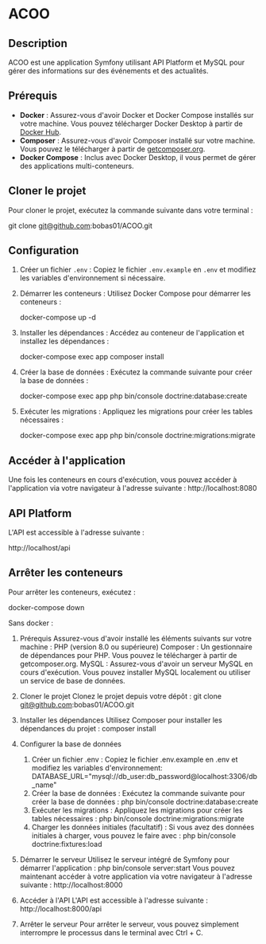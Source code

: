 # ACOO

## Description
ACOO est une application Symfony utilisant API Platform et MySQL pour gérer des informations sur des événements et des actualités.

## Prérequis
- **Docker** : Assurez-vous d'avoir Docker et Docker Compose installés sur votre machine. Vous pouvez télécharger Docker Desktop à partir de [Docker Hub](https://www.docker.com/products/docker-desktop).
- **Composer** : Assurez-vous d'avoir Composer installé sur votre machine. Vous pouvez le télécharger à partir de [getcomposer.org](https://getcomposer.org/download/).
- **Docker Compose** : Inclus avec Docker Desktop, il vous permet de gérer des applications multi-conteneurs.

## Cloner le projet

Pour cloner le projet, exécutez la commande suivante dans votre terminal :

git clone git@github.com:bobas01/ACOO.git

## Configuration

1. Créer un fichier `.env` : Copiez le fichier `.env.example` en `.env` et modifiez les variables d'environnement si nécessaire.

2. Démarrer les conteneurs : Utilisez Docker Compose pour démarrer les conteneurs :

   docker-compose up -d

3. Installer les dépendances : Accédez au conteneur de l'application et installez les dépendances :

   docker-compose exec app composer install

4. Créer la base de données : Exécutez la commande suivante pour créer la base de données :

   docker-compose exec app php bin/console doctrine:database:create

5. Exécuter les migrations : Appliquez les migrations pour créer les tables nécessaires :

   docker-compose exec app php bin/console doctrine:migrations:migrate

## Accéder à l'application

Une fois les conteneurs en cours d'exécution, vous pouvez accéder à l'application via votre navigateur à l'adresse suivante :
http://localhost:8080

## API Platform

L'API est accessible à l'adresse suivante :

http://localhost/api

## Arrêter les conteneurs

Pour arrêter les conteneurs, exécutez :

docker-compose down



Sans docker :

1. Prérequis
Assurez-vous d'avoir installé les éléments suivants sur votre machine :
PHP (version 8.0 ou supérieure)
Composer : Un gestionnaire de dépendances pour PHP. Vous pouvez le télécharger à partir de getcomposer.org.
MySQL : Assurez-vous d'avoir un serveur MySQL en cours d'exécution. Vous pouvez installer MySQL localement ou utiliser un service de base de données.

2. Cloner le projet
Clonez le projet depuis votre dépôt :
git clone git@github.com:bobas01/ACOO.git

3. Installer les dépendances
Utilisez Composer pour installer les dépendances du projet :
composer install

4. Configurer la base de données

    1. Créer un fichier .env : Copiez le fichier .env.example en .env et modifiez les variables d'environnement:
    DATABASE_URL="mysql://db_user:db_password@localhost:3306/db_name"
    2. Créer la base de données : Exécutez la commande suivante pour créer la base de données :
    php bin/console doctrine:database:create
    3. Exécuter les migrations : Appliquez les migrations pour créer les tables nécessaires :
    php bin/console doctrine:migrations:migrate
    4. Charger les données initiales (facultatif) : Si vous avez des données initiales à charger, vous pouvez le faire avec :
    php bin/console doctrine:fixtures:load

5. Démarrer le serveur
Utilisez le serveur intégré de Symfony pour démarrer l'application :
    php bin/console server:start
Vous pouvez maintenant accéder à votre application via votre navigateur à l'adresse suivante :
    http://localhost:8000
6. Accéder à l'API
L'API est accessible à l'adresse suivante :
    http://localhost:8000/api
7. Arrêter le serveur
Pour arrêter le serveur, vous pouvez simplement interrompre le processus dans le terminal avec Ctrl + C.


